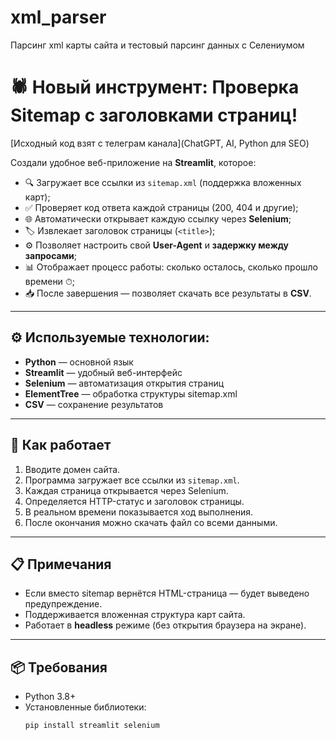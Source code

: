 # xml_parser
Парсинг xml карты сайта и тестовый парсинг данных с Селениумом

# 🕷️ Новый инструмент: Проверка Sitemap с заголовками страниц!

[Исходный код взят с телеграм канала](ChatGPT, AI, Python для SEO)


Создали удобное веб-приложение на **Streamlit**, которое:

- 🔍 Загружает все ссылки из `sitemap.xml` (поддержка вложенных карт);
- ✅ Проверяет код ответа каждой страницы (200, 404 и другие);
- 🌐 Автоматически открывает каждую ссылку через **Selenium**;
- 🏷️ Извлекает заголовок страницы (`<title>`);
- ⚙️ Позволяет настроить свой **User-Agent** и **задержку между запросами**;
- 📊 Отображает процесс работы: сколько осталось, сколько прошло времени ⏱;
- 📥 После завершения — позволяет скачать все результаты в **CSV**.

---

## ⚙️ Используемые технологии:

- **Python** — основной язык
- **Streamlit** — удобный веб-интерфейс
- **Selenium** — автоматизация открытия страниц
- **ElementTree** — обработка структуры sitemap.xml
- **CSV** — сохранение результатов

---

## 🚀 Как работает

1. Вводите домен сайта.
2. Программа загружает все ссылки из `sitemap.xml`.
3. Каждая страница открывается через Selenium.
4. Определяется HTTP-статус и заголовок страницы.
5. В реальном времени показывается ход выполнения.
6. После окончания можно скачать файл со всеми данными.

---

## 📋 Примечания

- Если вместо sitemap вернётся HTML-страница — будет выведено предупреждение.
- Поддерживается вложенная структура карт сайта.
- Работает в **headless** режиме (без открытия браузера на экране).

---

## 📦 Требования

- Python 3.8+
- Установленные библиотеки:
  ```bash
  pip install streamlit selenium

